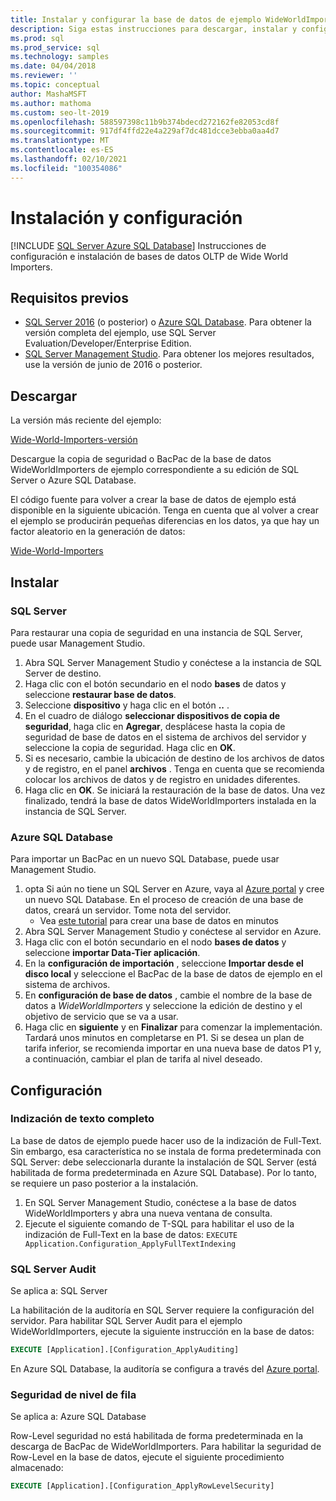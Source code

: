 ```yaml
---
title: Instalar y configurar la base de datos de ejemplo WideWorldImporters
description: Siga estas instrucciones para descargar, instalar y configurar la base de datos de ejemplo WideWorldImporters con SQL Server Management Studio.
ms.prod: sql
ms.prod_service: sql
ms.technology: samples
ms.date: 04/04/2018
ms.reviewer: ''
ms.topic: conceptual
author: MashaMSFT
ms.author: mathoma
ms.custom: seo-lt-2019
ms.openlocfilehash: 588597398c11b9b374bdecd272162fe82053cd8f
ms.sourcegitcommit: 917df4ffd22e4a229af7dc481dcce3ebba0aa4d7
ms.translationtype: MT
ms.contentlocale: es-ES
ms.lasthandoff: 02/10/2021
ms.locfileid: "100354086"
---
```

# <a name="installation-and-configuration"></a>Instalación y configuración
[!INCLUDE [SQL Server Azure SQL Database](../includes/applies-to-version/sql-asdb.md)]
Instrucciones de configuración e instalación de bases de datos OLTP de Wide World Importers.

## <a name="prerequisites"></a>Requisitos previos

- [SQL Server 2016](https://www.microsoft.com/evalcenter/evaluate-sql-server-2016) (o posterior) o [Azure SQL Database](https://azure.microsoft.com/services/sql-database/). Para obtener la versión completa del ejemplo, use SQL Server Evaluation/Developer/Enterprise Edition.
- [SQL Server Management Studio](../ssms/download-sql-server-management-studio-ssms.md). Para obtener los mejores resultados, use la versión de junio de 2016 o posterior.

## <a name="download"></a>Descargar

La versión más reciente del ejemplo:

[Wide-World-Importers-versión](https://go.microsoft.com/fwlink/?LinkID=800630)

Descargue la copia de seguridad o BacPac de la base de datos WideWorldImporters de ejemplo correspondiente a su edición de SQL Server o Azure SQL Database.

El código fuente para volver a crear la base de datos de ejemplo está disponible en la siguiente ubicación. Tenga en cuenta que al volver a crear el ejemplo se producirán pequeñas diferencias en los datos, ya que hay un factor aleatorio en la generación de datos:

[Wide-World-Importers](https://github.com/Microsoft/sql-server-samples/tree/master/samples/databases/wide-world-importers/sample-scripts)

## <a name="install"></a>Instalar


### <a name="sql-server"></a>SQL Server

Para restaurar una copia de seguridad en una instancia de SQL Server, puede usar Management Studio.

1. Abra SQL Server Management Studio y conéctese a la instancia de SQL Server de destino.
2. Haga clic con el botón secundario en el nodo **bases** de datos y seleccione **restaurar base de datos**.
3. Seleccione **dispositivo** y haga clic en el botón **..** .
4. En el cuadro de diálogo **seleccionar dispositivos de copia de seguridad**, haga clic en **Agregar**, desplácese hasta la copia de seguridad de base de datos en el sistema de archivos del servidor y seleccione la copia de seguridad. Haga clic en **OK**.
5. Si es necesario, cambie la ubicación de destino de los archivos de datos y de registro, en el panel **archivos** . Tenga en cuenta que se recomienda colocar los archivos de datos y de registro en unidades diferentes.
6. Haga clic en **OK**. Se iniciará la restauración de la base de datos. Una vez finalizado, tendrá la base de datos WideWorldImporters instalada en la instancia de SQL Server.

### <a name="azure-sql-database"></a>Azure SQL Database

Para importar un BacPac en un nuevo SQL Database, puede usar Management Studio.

1. opta Si aún no tiene un SQL Server en Azure, vaya al [Azure portal](https://portal.azure.com/) y cree un nuevo SQL Database. En el proceso de creación de una base de datos, creará un servidor. Tome nota del servidor.
   - Vea [este tutorial](/azure/azure-sql/database/single-database-create-quickstart) para crear una base de datos en minutos
2. Abra SQL Server Management Studio y conéctese al servidor en Azure.
3. Haga clic con el botón secundario en el nodo **bases de datos** y seleccione **importar Data-Tier aplicación**.
4. En la **configuración de importación** , seleccione **Importar desde el disco local** y seleccione el BacPac de la base de datos de ejemplo en el sistema de archivos.
5. En **configuración de base de datos** , cambie el nombre de la base de datos a *WideWorldImporters* y seleccione la edición de destino y el objetivo de servicio que se va a usar.
6. Haga clic en **siguiente** y en **Finalizar** para comenzar la implementación. Tardará unos minutos en completarse en P1. Si se desea un plan de tarifa inferior, se recomienda importar en una nueva base de datos P1 y, a continuación, cambiar el plan de tarifa al nivel deseado.

## <a name="configuration"></a>Configuración

### <a name="full-text-indexing"></a>Indización de texto completo

La base de datos de ejemplo puede hacer uso de la indización de Full-Text. Sin embargo, esa característica no se instala de forma predeterminada con SQL Server: debe seleccionarla durante la instalación de SQL Server (está habilitada de forma predeterminada en Azure SQL Database). Por lo tanto, se requiere un paso posterior a la instalación.

1. En SQL Server Management Studio, conéctese a la base de datos WideWorldImporters y abra una nueva ventana de consulta.
2. Ejecute el siguiente comando de T-SQL para habilitar el uso de la indización de Full-Text en la base de datos:  `EXECUTE Application.Configuration_ApplyFullTextIndexing`


### <a name="sql-server-audit"></a>SQL Server Audit

Se aplica a: SQL Server

La habilitación de la auditoría en SQL Server requiere la configuración del servidor. Para habilitar SQL Server Audit para el ejemplo WideWorldImporters, ejecute la siguiente instrucción en la base de datos:

```sql
EXECUTE [Application].[Configuration_ApplyAuditing]
```

En Azure SQL Database, la auditoría se configura a través del [Azure portal](https://portal.azure.com/).

### <a name="row-level-security"></a>Seguridad de nivel de fila

Se aplica a: Azure SQL Database

Row-Level seguridad no está habilitada de forma predeterminada en la descarga de BacPac de WideWorldImporters. Para habilitar la seguridad de Row-Level en la base de datos, ejecute el siguiente procedimiento almacenado:

```sql
EXECUTE [Application].[Configuration_ApplyRowLevelSecurity]
```